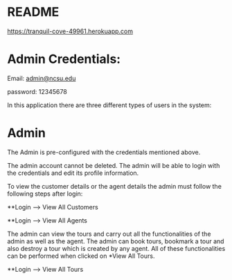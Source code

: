 # README

https://tranquil-cove-49961.herokuapp.com

# Admin Credentials:

Email: admin@ncsu.edu

password: 12345678

In this application there are three different types of users in the system:

# Admin

The Admin is pre-configured with the credentials mentioned above.

The admin account cannot be deleted. The admin will be able to login with the credentials and edit its profile information. 

To view the customer details or the agent details the admin must follow the following steps after login:

**Login --> View All Customers

**Login --> View All Agents

The admin can view the tours and carry out all the functionalities of the admin as well as the agent. The admin can book tours, bookmark a tour and also destroy a tour which is created by any agent. All of these functionalities can be performed when clicked on *View All Tours.

**Login --> View All Tours

